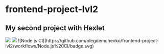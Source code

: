 # frontend-project-lvl2
<h2>My second project with Hexlet</h2>
<a href="https://codeclimate.com/github/olegdemchenko/frontend-project-lvl2/maintainability"><img src="https://api.codeclimate.com/v1/badges/3166738e20983c51e574/maintainability" /></a>
<a href="https://codeclimate.com/github/olegdemchenko/frontend-project-lvl2/test_coverage"><img src="https://api.codeclimate.com/v1/badges/3166738e20983c51e574/test_coverage" /></a>
![Node.js CI](https://github.com/olegdemchenko/frontend-project-lvl2/workflows/Node.js%20CI/badge.svg)
